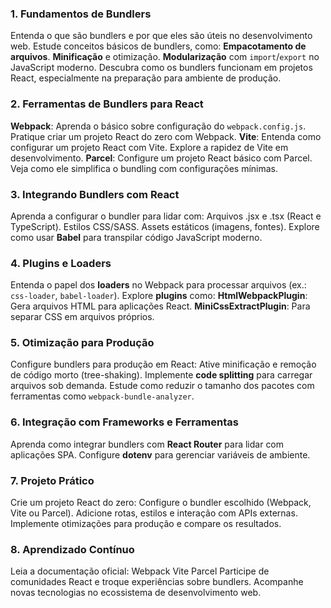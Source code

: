 
### **1. Fundamentos de Bundlers**

Entenda o que são bundlers e por que eles são úteis no desenvolvimento web.
Estude conceitos básicos de bundlers, como:
**Empacotamento de arquivos**.
**Minificação** e otimização.
**Modularização** com `import`/`export` no JavaScript moderno.
Descubra como os bundlers funcionam em projetos React, especialmente na preparação para ambiente de produção.

### **2. Ferramentas de Bundlers para React**

**Webpack**:
Aprenda o básico sobre configuração do `webpack.config.js`.
Pratique criar um projeto React do zero com Webpack.
**Vite**:
Entenda como configurar um projeto React com Vite.
Explore a rapidez de Vite em desenvolvimento.
**Parcel**:
Configure um projeto React básico com Parcel.
Veja como ele simplifica o bundling com configurações mínimas.

### **3. Integrando Bundlers com React**

Aprenda a configurar o bundler para lidar com:
Arquivos .jsx e .tsx (React e TypeScript).
Estilos CSS/SASS.
Assets estáticos (imagens, fontes).
Explore como usar **Babel** para transpilar código JavaScript moderno.

### **4. Plugins e Loaders**

Entenda o papel dos **loaders** no Webpack para processar arquivos (ex.: `css-loader`, `babel-loader`).
Explore **plugins** como:
**HtmlWebpackPlugin**: Gera arquivos HTML para aplicações React.
**MiniCssExtractPlugin**: Para separar CSS em arquivos próprios.

### **5. Otimização para Produção**

Configure bundlers para produção em React:
Ative minificação e remoção de código morto (tree-shaking).
Implemente **code splitting** para carregar arquivos sob demanda.
Estude como reduzir o tamanho dos pacotes com ferramentas como `webpack-bundle-analyzer`.

### **6. Integração com Frameworks e Ferramentas**

Aprenda como integrar bundlers com **React Router** para lidar com aplicações SPA.
Configure **dotenv** para gerenciar variáveis de ambiente.

### **7. Projeto Prático**

Crie um projeto React do zero:
Configure o bundler escolhido (Webpack, Vite ou Parcel).
Adicione rotas, estilos e interação com APIs externas.
Implemente otimizações para produção e compare os resultados.

### **8. Aprendizado Contínuo**

Leia a documentação oficial:
Webpack
Vite
Parcel
Participe de comunidades React e troque experiências sobre bundlers.
Acompanhe novas tecnologias no ecossistema de desenvolvimento web.















